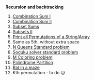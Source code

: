 **Recursion and backtracking**

1. [Combination Sum I](https://leetcode.com/problems/combination-sum/)
2. [Combination Sum II](https://leetcode.com/problems/combination-sum-ii/)
3. [Subset Sums](https://practice.geeksforgeeks.org/problems/subset-sums2234/1)
4. [Subsets II](https://leetcode.com/problems/subsets-ii/)
5. [Print all Permutations of a String/Array](https://leetcode.com/problems/permutations/)
6. Same as 5th, without extra space
7. [N Queens Standard problem](https://leetcode.com/problems/n-queens/)
8. [Soduku solver standard problem](https://leetcode.com/problems/sudoku-solver/)
9. [M Coloring problem](https://practice.geeksforgeeks.org/problems/m-coloring-problem-1587115620/1)
10. [Palindrome Partition](https://leetcode.com/problems/palindrome-partitioning/)
11. [Rat in a maze](https://practice.geeksforgeeks.org/problems/rat-in-a-maze-problem/1#)
12. Kth permutation - to do 😥